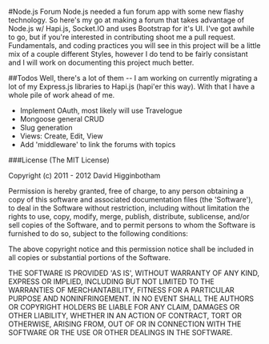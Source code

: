 #Node.js Forum
Node.js needed a fun forum app with some new flashy technology. So here's my go at making a forum that takes advantage of Node.js w/ Hapi.js, Socket.IO and uses Bootstrap for it's UI. I've got awhile to go, but if you're interested in contributing shoot me a pull request. Fundamentals, and coding practices you will see in this project will be a little mix of a couple different Styles, however I do tend to be fairly consistant and I will work on documenting this project much better.

##Todos
Well, there's a lot of them -- I am working on currently migrating a lot of my Express.js libraries to Hapi.js (hapi'er this way). With that I have a whole pile of work ahead of me.  

- Implement OAuth, most likely will use Travelogue
- Mongoose general CRUD
- Slug generation
- Views: Create, Edit, View
- Add 'middleware' to link the forums with topics

###License
(The MIT License)

Copyright (c) 2011 - 2012 David Higginbotham

Permission is hereby granted, free of charge, to any person obtaining a copy of this software and associated documentation files (the 'Software'), to deal in the Software without restriction, including without limitation the rights to use, copy, modify, merge, publish, distribute, sublicense, and/or sell copies of the Software, and to permit persons to whom the Software is furnished to do so, subject to the following conditions:

The above copyright notice and this permission notice shall be included in all copies or substantial portions of the Software.

THE SOFTWARE IS PROVIDED 'AS IS', WITHOUT WARRANTY OF ANY KIND, EXPRESS OR IMPLIED, INCLUDING BUT NOT LIMITED TO THE WARRANTIES OF MERCHANTABILITY, FITNESS FOR A PARTICULAR PURPOSE AND NONINFRINGEMENT. IN NO EVENT SHALL THE AUTHORS OR COPYRIGHT HOLDERS BE LIABLE FOR ANY CLAIM, DAMAGES OR OTHER LIABILITY, WHETHER IN AN ACTION OF CONTRACT, TORT OR OTHERWISE, ARISING FROM, OUT OF OR IN CONNECTION WITH THE SOFTWARE OR THE USE OR OTHER DEALINGS IN THE SOFTWARE.

 